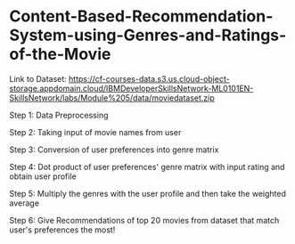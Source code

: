 # Content-Based-Recommendation-System-using-Genres-and-Ratings-of-the-Movie

Link to Dataset:
https://cf-courses-data.s3.us.cloud-object-storage.appdomain.cloud/IBMDeveloperSkillsNetwork-ML0101EN-SkillsNetwork/labs/Module%205/data/moviedataset.zip

Step 1: Data Preprocessing

Step 2: Taking input of movie names from user

Step 3: Conversion of user preferences into genre matrix 

Step 4: Dot product of user preferences' genre matrix with input rating and obtain user profile

Step 5: Multiply the genres with the user profile and then take the weighted average

Step 6: Give Recommendations of top 20 movies from dataset that match user's preferences the most!
